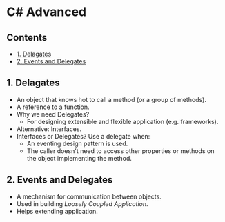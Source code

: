 # C# Advanced <!-- omit in toc -->

## Contents <!-- omit in toc -->

- [1. Delagates](#1-delagates)
- [2. Events and Delegates](#2-events-and-delegates)

## 1. Delagates

- An object that knows hot to call a method (or a group of methods).
- A reference to a function.
- Why we need Delegates?
  - For designing extensible and flexible application (e.g. frameworks).
- Alternative: Interfaces.
- Interfaces or Delegates? Use a delegate when:
  - An eventing design pattern is used.
  - The caller doesn't need to access other properties or methods on the object implementing the method.

## 2. Events and Delegates

- A mechanism for communication between objects.
- Used in building _Loosely Coupled Application_.
- Helps extending application.
